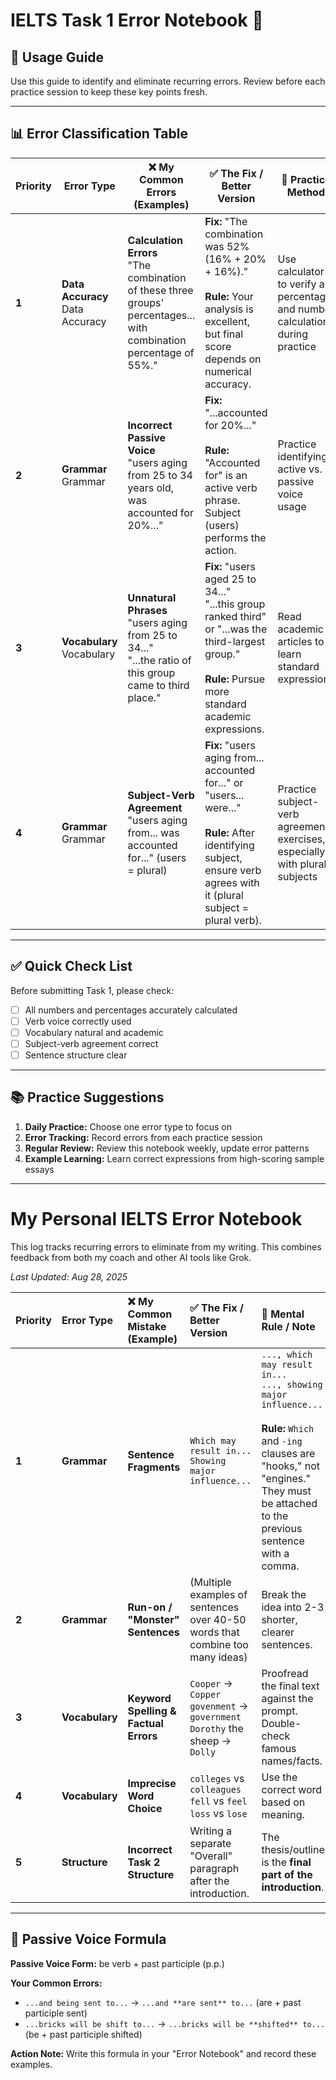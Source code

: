 # IELTS Task 1 Error Notebook 📝

## 🎯 Usage Guide

Use this guide to identify and eliminate recurring errors. Review before each practice session to keep these key points fresh.

---

## 📊 Error Classification Table

| Priority | Error Type | ❌ My Common Errors (Examples) | ✅ The Fix / Better Version | 🎯 Practice Method |
|----------|------------|--------------------------------|----------------------------|-------------------|
| **1** | **Data Accuracy**<br>Data Accuracy | **Calculation Errors**<br>"The combination of these three groups' percentages... with combination percentage of 55%." | **Fix:** "The combination was 52% (16% + 20% + 16%)."<br><br>**Rule:** Your analysis is excellent, but final score depends on numerical accuracy. | Use calculator to verify all percentage and number calculations during practice |
| **2** | **Grammar**<br>Grammar | **Incorrect Passive Voice**<br>"users aging from 25 to 34 years old, was accounted for 20%..." | **Fix:** "...accounted for 20%..."<br><br>**Rule:** "Accounted for" is an active verb phrase. Subject (users) performs the action. | Practice identifying active vs. passive voice usage |
| **3** | **Vocabulary**<br>Vocabulary | **Unnatural Phrases**<br>"users aging from 25 to 34..."<br>"...the ratio of this group came to third place." | **Fix:** "users aged 25 to 34..."<br>"...this group ranked third" or "...was the third-largest group."<br><br>**Rule:** Pursue more standard academic expressions. | Read academic articles to learn standard expressions |
| **4** | **Grammar**<br>Grammar | **Subject-Verb Agreement**<br>"users aging from... was accounted for..." (users = plural) | **Fix:** "users aging from... accounted for..." or "users... were..."<br><br>**Rule:** After identifying subject, ensure verb agrees with it (plural subject = plural verb). | Practice subject-verb agreement exercises, especially with plural subjects |

---

## ✅ Quick Check List

Before submitting Task 1, please check:

- [ ] All numbers and percentages accurately calculated
- [ ] Verb voice correctly used
- [ ] Vocabulary natural and academic
- [ ] Subject-verb agreement correct
- [ ] Sentence structure clear

---

## 📚 Practice Suggestions

1. **Daily Practice:** Choose one error type to focus on
2. **Error Tracking:** Record errors from each practice session
3. **Regular Review:** Review this notebook weekly, update error patterns
4. **Example Learning:** Learn correct expressions from high-scoring sample essays

---

# My Personal IELTS Error Notebook

This log tracks recurring errors to eliminate from my writing. This combines feedback from both my coach and other AI tools like Grok.

*Last Updated: Aug 28, 2025*

| Priority | Error Type | ❌ My Common Mistake (Example) | ✅ The Fix / Better Version | 🧠 Mental Rule / Note |
| :--- | :--- | :--- | :--- | :--- |
| **1** | **Grammar** | **Sentence Fragments** | `Which may result in...` <br> `Showing major influence...` | `..., which may result in...` <br> `..., showing major influence...`<br><br>**Rule:** `Which` and `-ing` clauses are "hooks," not "engines." They must be attached to the previous sentence with a comma. |
| **2** | **Grammar** | **Run-on / "Monster" Sentences** | (Multiple examples of sentences over 40-50 words that combine too many ideas) | Break the idea into 2-3 shorter, clearer sentences. | **Rule:** The **"25-Word Max Iron Law."** This is the #1 way to improve clarity and reduce errors. |
| **3** | **Vocabulary** | **Keyword Spelling & Factual Errors** | `Cooper` -> `Copper` <br> `govenment` -> `government` <br> `Dorothy` the sheep -> `Dolly` | Proofread the final text against the prompt. Double-check famous names/facts. | **Rule:** Careless errors in keywords and famous examples undermine credibility. Add this to your 30-second final check. |
| **4** | **Vocabulary** | **Imprecise Word Choice** | `colleges` vs `colleagues` <br> `fell` vs `feel` <br> `loss` vs `lose` | Use the correct word based on meaning. | **Rule:** These are personal "fossilized errors." Review this list before every practice to stay vigilant. |
| **5** | **Structure** | **Incorrect Task 2 Structure** | Writing a separate "Overall" paragraph after the introduction. | The thesis/outline is the **final part of the introduction**. | **Rule:** Task 2 is a strict **four-paragraph** essay (Intro, Body 1, Body 2, Conclusion). |

---

## 🔧 Passive Voice Formula

**Passive Voice Form:** be verb + past participle (p.p.)

**Your Common Errors:**
- `...and being sent to...` → `...and **are sent** to...` (are + past participle sent)
- `...bricks will be shift to...` → `...bricks will be **shifted** to...` (be + past participle shifted)

**Action Note:** Write this formula in your "Error Notebook" and record these examples.
